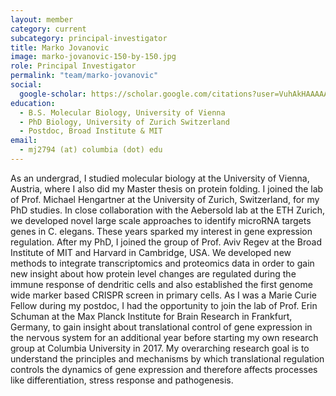```yaml
---
layout: member
category: current
subcategory: principal-investigator
title: Marko Jovanovic
image: marko-jovanovic-150-by-150.jpg
role: Principal Investigator
permalink: "team/marko-jovanovic"
social:
  google-scholar: https://scholar.google.com/citations?user=VuhAkHAAAAAJ&hl=en&oi=ao
education:
  - B.S. Molecular Biology, University of Vienna
  - PhD Biology, University of Zurich Switzerland
  - Postdoc, Broad Institute & MIT
email:
  - mj2794 (at) columbia (dot) edu
---
```


As an undergrad, I studied molecular biology at the University of Vienna, Austria, where I also did my Master thesis on protein folding. I joined the lab of Prof. Michael Hengartner at the University of Zurich, Switzerland, for my PhD studies. In close collaboration with the Aebersold lab at the ETH Zurich, we developed novel large scale approaches to identify microRNA targets genes in C. elegans. These years sparked my interest in gene expression regulation. After my PhD, I joined the group of Prof. Aviv Regev at the Broad Institute of MIT and Harvard in Cambridge, USA. We developed new methods to integrate transcriptomics and proteomics data in order to gain new insight about how protein level changes are regulated during the immune response of dendritic cells and also established the first genome wide marker based CRISPR screen in primary cells. As I was a Marie Curie Fellow during my postdoc, I had the opportunity to join the lab of Prof. Erin Schuman at the Max Planck Institute for Brain Research in Frankfurt, Germany, to gain insight about translational control of gene expression in the nervous system for an additional year before starting my own research group at Columbia University in 2017. My overarching research goal is to understand the principles and mechanisms by which translational regulation controls the dynamics of gene expression and therefore affects processes like differentiation, stress response and pathogenesis.
